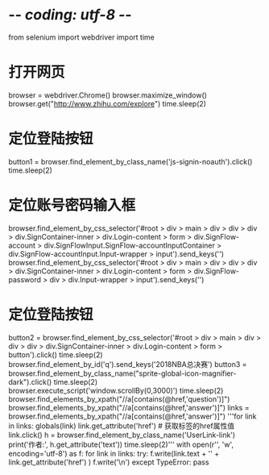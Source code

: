 # -*- coding: utf-8 -*-
from selenium import webdriver
import time

# 打开网页
browser = webdriver.Chrome()
browser.maximize_window()
browser.get("http://www.zhihu.com/explore")
time.sleep(2)
# 定位登陆按钮
button1 = browser.find_element_by_class_name('js-signin-noauth').click()
time.sleep(2)
# 定位账号密码输入框
browser.find_element_by_css_selector('#root > div > main > div > div > div > div.SignContainer-inner > div.Login-content > form > div.SignFlow-account > div.SignFlowInput.SignFlow-accountInputContainer > div.SignFlow-accountInput.Input-wrapper > input').send_keys('')
browser.find_element_by_css_selector('#root > div > main > div > div > div > div.SignContainer-inner > div.Login-content > form > div.SignFlow-password > div > div.Input-wrapper > input').send_keys('')
# 定位登陆按钮
button2 = browser.find_element_by_css_selector('#root > div > main > div > div > div > div.SignContainer-inner > div.Login-content > form > button').click()
time.sleep(2)
browser.find_element_by_id('q').send_keys('2018NBA总决赛')
button3 = browser.find_element_by_class_name("sprite-global-icon-magnifier-dark").click()
time.sleep(2)
browser.execute_script('window.scrollBy(0,3000)')
time.sleep(2)
browser.find_elements_by_xpath("//a[contains(@href,'question')]")
browser.find_elements_by_xpath("//a[contains(@href,'answer')]")
links = browser.find_elements_by_xpath("//a[contains(@href,'answer')]")
'''for link in links:
    globals(link)
    link.get_attribute('href')  # 获取标签的href属性值
    link.click()
    h = browser.find_element_by_class_name('UserLink-link')
    print('作者:', h.get_attribute('text'))
    time.sleep(2)'''
with open(r'', 'w', encoding='utf-8') as f:
    for link in links:
        try:
            f.write(link.text + '' + link.get_attribute('href') )
            f.write('\n')
        except TypeError:
            pass

